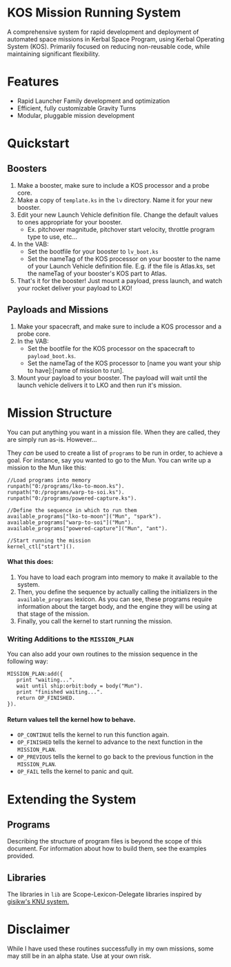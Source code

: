 KOS Mission Running System
===========================
A comprehensive system for rapid development and deployment of automated space missions in Kerbal Space Program, using Kerbal Operating System (KOS).
Primarily focused on reducing non-reusable code, while maintaining significant flexibility.

Features
========
 - Rapid Launcher Family development and optimization
 - Efficient, fully customizable Gravity Turns
 - Modular, pluggable mission development
 
Quickstart
==========

Boosters
--------
 1. Make a booster, make sure to include a KOS processor and a probe core.
 2. Make a copy of `template.ks` in the `lv` directory. Name it for your new booster.
 3. Edit your new Launch Vehicle definition file.  Change the default values to ones appropriate for your booster.
    - Ex. pitchover magnitude, pitchover start velocity, throttle program type to use, etc...
 4. In the VAB:
    - Set the bootfile for your booster to `lv_boot.ks`
    - Set the nameTag of the KOS processor on your booster to the name of your Launch Vehicle definition file.  E.g. if the file is Atlas.ks, set the nameTag of your booster's KOS part to Atlas.
 5. That's it for the booster!  Just mount a payload, press launch, and watch your rocket deliver your payload to LKO!

Payloads and Missions
--------------------
 1. Make your spacecraft, and make sure to include a KOS processor and a probe core.
 2. In the VAB:
    - Set the bootfile for the KOS processor on the spacecraft to `payload_boot.ks`.
    - Set the nameTag of the KOS processor to [name you want your ship to have]:[name of mission to run].
 3. Mount your payload to your booster. The payload will wait until the launch vehicle delivers it to LKO and then run it's mission.

Mission Structure
=================
You can put anything you want in a mission file.  When they are called, they are simply run as-is.  However...

They *can* be used to create a list of `programs` to be run in order, to achieve a goal.  For instance, say you wanted to go to the Mun.  You can write up a mission to the Mun like this:

    //Load programs into memory
    runpath("0:/programs/lko-to-moon.ks").
    runpath("0:/programs/warp-to-soi.ks").
    runpath("0:/programs/powered-capture.ks").

    //Define the sequence in which to run them
    available_programs["lko-to-moon"]("Mun", "spark").
    available_programs["warp-to-soi"]("Mun").
    available_programs["powered-capture"]("Mun", "ant").

    //Start running the mission
    kernel_ctl["start"]().

#### What this does:
 1. You have to load each program into memory to make it available to the system.
 2. Then, you define the sequence by actually calling the initializers in the `available_programs` lexicon.  As you can see, these programs require information about the target body, and the engine they will be using at that stage of the mission.
 3. Finally, you call the kernel to start running the mission.
    
### Writing Additions to the `MISSION_PLAN`
You can also add your own routines to the mission sequence in the following way:

    MISSION_PLAN:add({
       print "waiting...".
       wait until ship:orbit:body = body("Mun").
       print "finished waiting...".
       return OP_FINISHED.
    }).

#### Return values tell the kernel how to behave.

 * `OP_CONTINUE` tells the kernel to run this function again.
 * `OP_FINISHED` tells the kernel to advance to the next function in the `MISSION_PLAN`.
 * `OP_PREVIOUS` tells the kernel to go back to the previous function in the `MISSION_PLAN`.
 * `OP_FAIL`     tells the kernel to panic and quit.

Extending the System
====================
Programs
--------
Describing the structure of program files is beyond the scope of this document.  For information about how to build them, see the examples provided.  

Libraries
---------
The libraries in `lib` are Scope-Lexicon-Delegate libraries inspired by [gisikw's KNU system.](https://www.youtube.com/watch?v=cqtMpk2GaIY&list=PLb6UbFXBdbCrvdXVgY_3jp5swtvW24fYv&index=44)

Disclaimer
==========
While I have used these routines successfully in my own missions, some may still be in an alpha state.  Use at your own risk.
   



